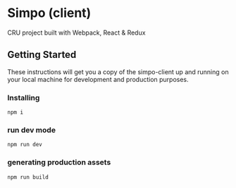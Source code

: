 # Simpo (client)

CRU project built with Webpack, React & Redux

## Getting Started

These instructions will get you a copy of the simpo-client up and running on your local machine for development and production purposes.

### Installing

```
npm i
```

### run dev mode

```
npm run dev
```

### generating production assets

```
npm run build
```
